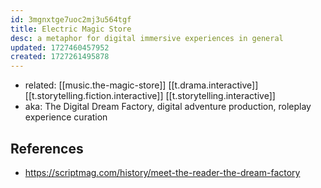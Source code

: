 ```yaml
---
id: 3mgnxtge7uoc2mj3u564tgf
title: Electric Magic Store
desc: a metaphor for digital immersive experiences in general
updated: 1727460457952
created: 1727261495878
---
```


- related: [[music.the-magic-store]] [[t.drama.interactive]] [[t.storytelling.fiction.interactive]] [[t.storytelling.interactive]]
- aka: The Digital Dream Factory, digital adventure production, roleplay experience curation


## References

- https://scriptmag.com/history/meet-the-reader-the-dream-factory

